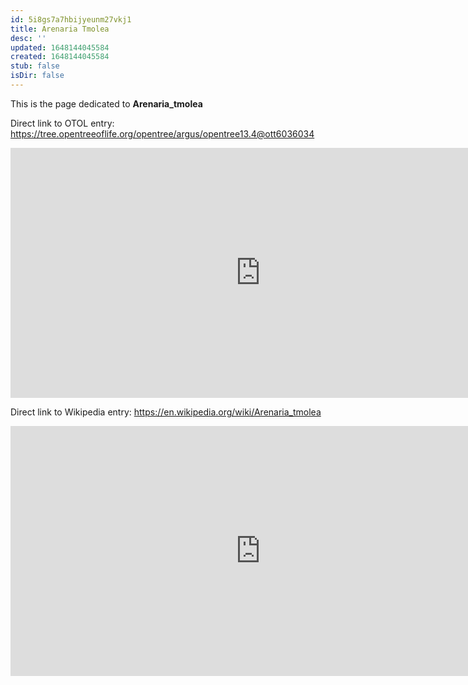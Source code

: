 ```yaml
---
id: 5i8gs7a7hbijyeunm27vkj1
title: Arenaria Tmolea
desc: ''
updated: 1648144045584
created: 1648144045584
stub: false
isDir: false
---
```

This is the page dedicated to **Arenaria_tmolea**


Direct link to OTOL entry: https://tree.opentreeoflife.org/opentree/argus/opentree13.4@ott6036034



<html>
    <body>
    <iframe src="https://tree.opentreeoflife.org/opentree/argus/opentree13.4@ott6036034"
    width="800" height="400" frameborder="0" allowfullscreen> </iframe>
    </body>
</html>
    


Direct link to Wikipedia entry: https://en.wikipedia.org/wiki/Arenaria_tmolea



<html>
    <body>
    <iframe src="https://en.wikipedia.org/wiki/Arenaria_tmolea"
    width="800" height="400" frameborder="0" allowfullscreen> </iframe>
    </body>
</html>
    

